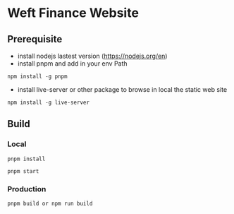 # Weft Finance Website

## Prerequisite

- install nodejs lastest version (https://nodejs.org/en)
- install pnpm and add in your env Path

```
npm install -g pnpm
```

- install live-server or other package to browse in local the static web site

```
npm install -g live-server
```

## Build

### Local

```
pnpm install
```

```
pnpm start
```

### Production

```
pnpm build or npm run build
```
